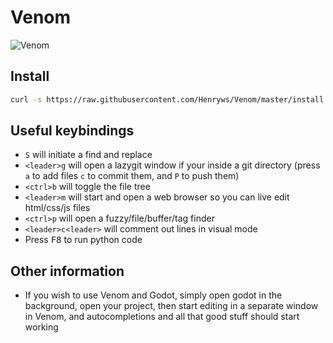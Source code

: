 # Venom
![Venom](https://user-images.githubusercontent.com/58742515/131223881-5ff01303-6ba0-4f75-97b8-0e9ddb618209.png)

## Install
```bash
curl -s https://raw.githubusercontent.com/Henryws/Venom/master/install.sh | bash
```

## Useful keybindings
* `S` will initiate a find and replace
* `<leader>g` will open a lazygit window if your inside a git directory (press `a` to add files `c` to commit them, and `P` to push them)
* `<ctrl>b` will toggle the file tree
* `<leader>m` will start and open a web browser so you can live edit html/css/js files
* `<ctrl>p` will open a fuzzy/file/buffer/tag finder
* `<leader>c<leader>` will comment out lines in visual mode
* Press <kbd>F8</kbd> to run python code

## Other information
* If you wish to use Venom and Godot, simply open godot in the background, open your project, then start editing in a separate window in Venom, and autocompletions and all that good stuff should start working
